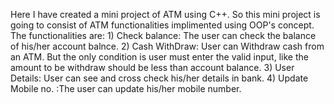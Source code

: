 Here I have created a mini project of ATM using C++.
So this mini project is going to consist of ATM functionalities implimented using OOP's concept.
The functionalities are: 1) Check balance: The user can check the balance of his/her account balnce. 2) Cash WithDraw: User can Withdraw cash from an ATM. But the only condition is
user must enter the valid input, like the amount to be withdraw should be less than account balance. 3) User Details: User can see and cross check his/her details in bank.
4) Update Mobile no. :The user can update his/her mobile number.
